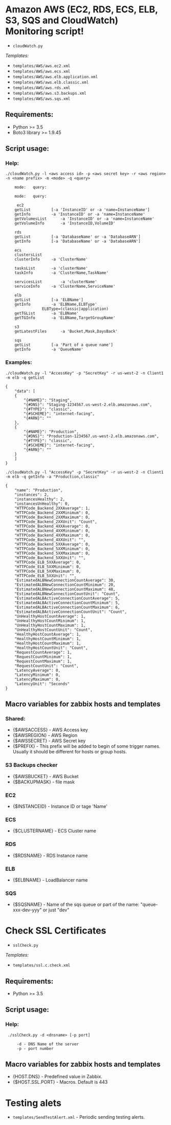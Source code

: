 # Amazon AWS (EC2, RDS, ECS, ELB, S3, SQS and CloudWatch) Monitoring script!

* `cloudWatch.py`

*Templates:*  

* `templates/AWS/aws.ec2.xml`
* `templates/AWS/aws.ecs.xml`
* `templates/AWS/aws.elb.application.xml`
* `templates/AWS/aws.elb.classic.xml`
* `templates/AWS/aws.rds.xml`
* `templates/AWS/aws.s3.backups.xml`
* `templates/AWS/aws.sqs.xml`

## Requirements:

 * Python >= 3.5
 * Boto3 library >= 1.9.45

## Script usage:

### Help:

~~~
./cloudWatch.py -l <aws access id> -p <aws secret key> -r <aws region> -n <name prefix> -m <mode> -q <query>

    mode:	query:

    mode:	query:

     ec2
	getList			[-a 'InstanceID' or -a 'name=InstanceName']
	getInfo			-a 'InstanceID' or -a 'name=InstanceName'
	getVolumesList		-a 'InstanceID' or -a 'name=InstanceName'
	getVolumeInfo		-a 'InstanceID,VolumeID'
 
    rds
	getList			[-a 'DatabaseName' or -a 'DatabaseARN']
	getInfo			[-a 'DatabaseName' or -a 'DatabaseARN']
 
    ecs
	clustersList
	clusterInfo		-a 'ClusterName'
 
	tasksList		-a 'clusterName'
	taskInfo		-a 'ClusterName,TaskName'
 
	servicesList		-a 'clusterName'
	serviceInfo		-a 'ClusterName,ServiceName'
 
    elb
	getList			[-a 'ELBName']
	getInfo			-a 'ELBName,ELBType'
			    ELBType=(classic|application)
	getTGList		-a 'ELBName'
	getTGInfo		-a 'ELBName,TargetGroupName'
 
    s3
	getLatestFiles		-a 'Bucket,Mask,DaysBack'
 
    sqs
	getList			[-a 'Part of a queue name']
	getInfo			-a 'QueueName'
~~~

### Examples:

```./cloudWatch.py -l "AccessKey" -p "SecretKey" -r us-west-2 -n Client1 -m elb -q getList```

~~~
{
    "data": [
	{
	    "{#NAME}": "Staging",
	    "{#DNS}": "Staging-1234567.us-west-2.elb.amazonaws.com",
	    "{#TYPE}": "classic",
	    "{#SCHEME}": "internet-facing",
	    "{#ARN}": ""
	},
	{
	    "{#NAME}": "Production",
	    "{#DNS}": "Production-1234567.us-west-2.elb.amazonaws.com",
	    "{#TYPE}": "classic",
	    "{#SCHEME}": "internet-facing",
	    "{#ARN}": ""
	}
    ]
}
~~~

```./cloudWatch.py -l "AccessKey" -p "SecretKey" -r us-west-2 -n Client1 -m elb -q getInfo -a "Production,classic"```

~~~
{
    "name": "Production",
    "instances": 2,
    "instancesHealthy": 2,
    "instancesUnHealthy": 0,
    "HTTPCode_Backend_2XXAverage": 1,
    "HTTPCode_Backend_2XXMinimum": 0,
    "HTTPCode_Backend_2XXMaximum": 0,
    "HTTPCode_Backend_2XXUnit": "Count",
    "HTTPCode_Backend_4XXAverage": 0,
    "HTTPCode_Backend_4XXMinimum": 0,
    "HTTPCode_Backend_4XXMaximum": 0,
    "HTTPCode_Backend_4XXUnit": "",
    "HTTPCode_Backend_5XXAverage": 0,
    "HTTPCode_Backend_5XXMinimum": 0,
    "HTTPCode_Backend_5XXMaximum": 0,
    "HTTPCode_Backend_5XXUnit": "",
    "HTTPCode_ELB_5XXAverage": 0,
    "HTTPCode_ELB_5XXMinimum": 0,
    "HTTPCode_ELB_5XXMaximum": 0,
    "HTTPCode_ELB_5XXUnit": "",
    "EstimatedALBNewConnectionCountAverage": 30,
    "EstimatedALBNewConnectionCountMinimum": 20,
    "EstimatedALBNewConnectionCountMaximum": 48,
    "EstimatedALBNewConnectionCountUnit": "Count",
    "EstimatedALBActiveConnectionCountAverage": 5,
    "EstimatedALBActiveConnectionCountMinimum": 5,
    "EstimatedALBActiveConnectionCountMaximum": 6,
    "EstimatedALBActiveConnectionCountUnit": "Count",
    "UnHealthyHostCountAverage": 1,
    "UnHealthyHostCountMinimum": 1,
    "UnHealthyHostCountMaximum": 1,
    "UnHealthyHostCountUnit": "Count",
    "HealthyHostCountAverage": 1,
    "HealthyHostCountMinimum": 1,
    "HealthyHostCountMaximum": 1,
    "HealthyHostCountUnit": "Count",
    "RequestCountAverage": 1,
    "RequestCountMinimum": 1,
    "RequestCountMaximum": 1,
    "RequestCountUnit": "Count",
    "LatencyAverage": 0,
    "LatencyMinimum": 0,
    "LatencyMaximum": 0,
    "LatencyUnit": "Seconds"
}
~~~

## Macro variables for zabbix hosts and templates

### Shared:

* {$AWSACCESS} - AWS Access key
* {$AWSREGION} - AWS Region
* {$AWSSECRET} - AWS Secret key
* {$PREFIX}    - This prefix will be added to begin of some trigger names. Usually it should be different for hosts or group hosts.

### S3 Backups checker

* {$AWSBUCKET} - AWS Bucket
* {$BACKUPMASK} - file mask

### EC2

* {$INSTANCEID} - Instance ID or tage 'Name'

### ECS

* {$CLUSTERNAME} - ECS Cluster name

### RDS

* {$RDSNAME} - RDS Instance name

### ELB

* {$ELBNAME} - LoadBalancer name

### SQS

* {$SQSNAME} - Name of the sqs queue or part of the name: "queue-xxx-dev-yyy" or just "dev"

# Check SSL Certificates

* `sslCheck.py`

*Templates:*  

* `templates/ssl.c.check.xml`

## Requirements:
 * Python >= 3.5

## Script usage:

### Help:

~~~
 ./sslCheck.py -d <dnsname> [-p port]
 
     -d - DNS Name of the server
     -p - port number
~~~

## Macro variables for zabbix hosts and templates

* {HOST.DNS} - Predefined value in Zabbix.
* {$HOST.SSL.PORT} - Macros. Default is 443

# Testing alets

* `templates/SendTestAlert.xml` - Periodic sending testing alerts.

